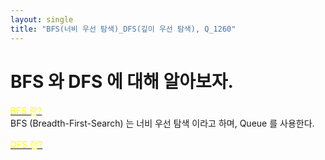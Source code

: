 ```yaml
---
layout: single
title: "BFS(너비 우선 탐색)_DFS(깊이 우선 탐색), Q_1260"
---
```


# BFS 와 DFS 에 대해 알아보자.

<u> <span style="color:yellow"> BFS 란? </span> </u> <br>
BFS (Breadth-First-Search) 는 너비 우선 탐색 이라고 하며, Queue 를 사용한다.


<u> <span style="color:yellow"> DFS 란? </span> </u> <br>


